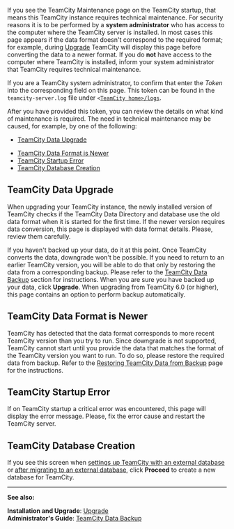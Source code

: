 [//]: # (title: TeamCity Maintenance Mode)
[//]: # (auxiliary-id: TeamCity Maintenance Mode)
If you see the TeamCity Maintenance page on the TeamCity startup, that means this TeamCity instance requires technical maintenance. For security reasons it is to be performed by a __system administrator__ who has access to the computer where the TeamCity server is installed. In most cases this page appears if the data format doesn't correspond to the required format; for example, during [Upgrade](upgrade.md) TeamCity will display this page before converting the data to a newer format. If you do __not__ have access to the computer where TeamCity is installed, inform your system administrator that TeamCity requires technical maintenance.

If you are a TeamCity system administrator, to confirm that enter the _Token_ into the corresponding field on this page. This token can be found in the `teamcity-server.log` file under `<`[`TeamCity home>/logs`](teamcity-server-logs.md).

 After you have provided this token, you can review the details on what kind of maintenance is required. The need in technical maintenance may be caused, for example, by one of the following:
* [TeamCity Data Upgrade](#TeamCity+Data+Upgrade)

[//]: # (Internal note. Do not delete. "TeamCity Maintenance Moded316e49.txt")    

* [TeamCity Data Format is Newer](#TeamCity+Data+Format+is+Newer)
* [TeamCity Startup Error](#TeamCity+Startup+Error)
* [TeamCity Database Creation](#TeamCity+Database+Creation)

## TeamCity Data Upgrade

When upgrading your TeamCity instance, the newly installed version of TeamCity checks if the TeamCity Data Directory and database use the old data format when it is started for the first time. If the newer version requires data conversion, this page is displayed with data format details. Please, review them carefully.

 If you haven't backed up your data, do it at this point. Once TeamCity converts the data, downgrade won't be possible. If you need to return to an earlier TeamCity version, you will be able to do that only by restoring the data from a corresponding backup. Please refer to the [TeamCity Data Backup](teamcity-data-backup.md) section for instructions. When you are sure you have backed up your data, click __Upgrade__. When upgrading from TeamCity 6.0 (or higher), this page contains an option to perform backup automatically.





[//]: # (Internal note. Do not delete. "TeamCity Maintenance Moded316e91.txt")    




## TeamCity Data Format is Newer

TeamCity has detected that the data format corresponds to more recent TeamCity version than you try to run.  Since downgrade is not supported, TeamCity cannot start until you provide the data that matches the format of the TeamCity version you want to run. To do so, please restore the required data from backup. Refer to the [Restoring TeamCity Data from Backup](restoring-teamcity-data-from-backup.md) page for the instructions.

## TeamCity Startup Error

If on TeamCity startup a critical error was encountered, this page will display the error message.  Please, fix the error cause and restart the TeamCity server.

## TeamCity Database Creation

If you see this screen when [settings up TeamCity with an external database](setting-up-an-external-database.md) or [after migrating to an external database](migrating-to-an-external-database.md), click __Proceed__ to create a new database for TeamCity.

 
 __  __

__See also:__


__Installation and Upgrade__: [Upgrade](upgrade.md)   
__Administrator's Guide__: [TeamCity Data Backup](teamcity-data-backup.md)

